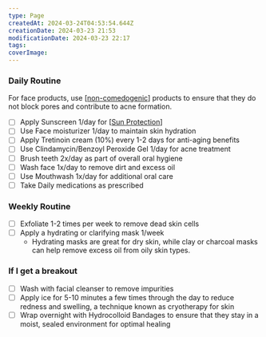 ```yaml
---
type: Page
createdAt: 2024-03-24T04:53:54.644Z
creationDate: 2024-03-23 21:53
modificationDate: 2024-03-23 22:17
tags:
coverImage:
---
```


### Daily Routine

For face products, use [[non-comedogenic]] products to ensure that they do not block pores and contribute to acne formation.

- [ ] Apply Sunscreen 1/day for [[Sun Protection]]
- [ ] Use Face moisturizer 1/day to maintain skin hydration
- [ ] Apply Tretinoin cream (10%) every 1-2 days for anti-aging benefits
- [ ] Use Clindamycin/Benzoyl Peroxide Gel 1/day for acne treatment
- [ ] Brush teeth 2x/day as part of overall oral hygiene
- [ ] Wash face 1x/day to remove dirt and excess oil
- [ ] Use Mouthwash 1x/day for additional oral care
- [ ] Take Daily medications as prescribed

### Weekly Routine

- [ ] Exfoliate 1-2 times per week to remove dead skin cells
- [ ] Apply a hydrating or clarifying mask 1/week
  - Hydrating masks are great for dry skin, while clay or charcoal masks can help remove excess oil from oily skin types.

### If I get a breakout

- [ ] Wash with facial cleanser to remove impurities
- [ ] Apply ice for 5-10 minutes a few times through the day to reduce redness and swelling, a technique known as cryotherapy for skin
- [ ] Wrap overnight with Hydrocolloid Bandages to ensure that they stay in a moist, sealed environment for optimal healing

[non-comedogenic]: non-comedogenic.md "non-comedogenic"
[Sun Protection]: <../Sun Protection.md> "Sun Protection"
